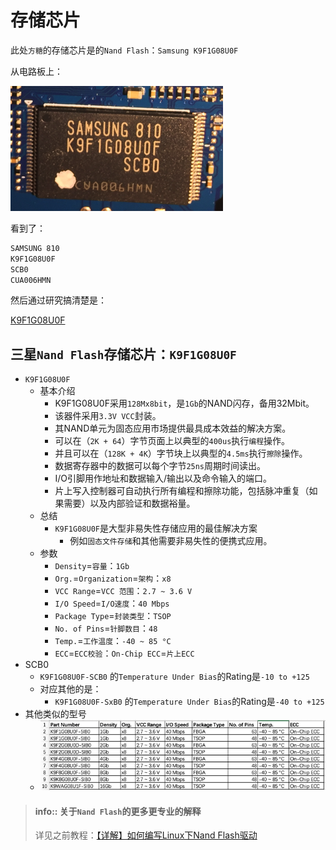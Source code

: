 # 存储芯片

此处`方糖`的存储芯片是的`Nand Flash`：`Samsung K9F1G08U0F`

从电路板上：

![](../../assets/img/samsung_810_k9f1g08u0f.png)

看到了：

```bash
SAMSUNG 810
K9F1G08U0F
SCB0
CUA006HMN
```

然后通过研究搞清楚是：

[K9F1G08U0F](http://www.mt-system.ru/sites/default/files/docs/samsung/k9f1g08u0f_1.0.pdf)

## 三星`Nand Flash`存储芯片：`K9F1G08U0F`

* `K9F1G08U0F`
  * 基本介绍
    * K9F1G08U0F采用`128Mx8bit`，是`1Gb`的NAND闪存，备用32Mbit。
    * 该器件采用`3.3V VCC`封装。
    * 其NAND单元为固态应用市场提供最具成本效益的解决方案。
    * 可以在（`2K + 64`）字节页面上以典型的`400us`执行`编程`操作。
    * 并且可以在（`128K + 4K`）字节块上以典型的`4.5ms`执行`擦除`操作。
    * 数据寄存器中的数据可以每个字节`25ns`周期时间读出。
    * I/O引脚用作地址和数据输入/输出以及命令输入的端口。
    * 片上写入控制器可自动执行所有编程和擦除功能，包括脉冲重复（如果需要）以及内部验证和数据裕量。
  * 总结
    * `K9F1G08U0F`是大型非易失性存储应用的最佳解决方案
      * 例如`固态文件存储`和其他需要非易失性的便携式应用。
  * 参数
    * `Density`=`容量`：`1Gb`
    * `Org.`=`Organization`=`架构`：`x8`
    * `VCC Range`=`VCC 范围`：`2.7 ~ 3.6 V`
    * `I/O Speed`=`I/O速度`：`40 Mbps`
    * `Package Type`=`封装类型`：`TSOP`
    * `No. of Pins`=`针脚数目`：`48`
    * `Temp.`=`工作温度`：`-40 ~ 85 °C`
    * `ECC`=`ECC校验`：`On-Chip ECC`=`片上ECC`
* SCB0
  * `K9F1G08U0F-SCB0` 的`Temperature Under Bias`的Rating是`-10 to +125`
  * 对应其他的是：
    * `K9F1G08U0F-SxB0` 的`Temperature Under Bias`的Rating是`-40 to +125`
* 其他类似的型号
  * ![](../../assets/img/k9f1g08u0f_scb0_similar_chips.png)

> #### info:: 关于`Nand Flash`的更多更专业的解释
> 详见之前教程：[【详解】如何编写Linux下Nand Flash驱动](https://www.crifan.com/files/doc/docbook/linux_nand_driver/release/html/linux_nand_driver.html)
